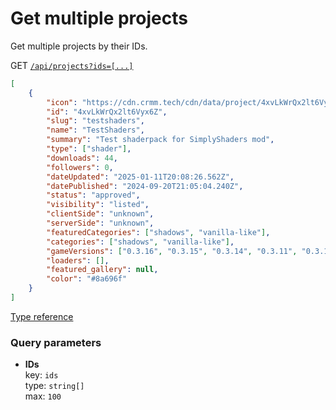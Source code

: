 # Get multiple projects
Get multiple projects by their IDs.

GET [`/api/projects?ids=[...]`](https://api.crmm.tech/api/projects?ids=["4xvLkWrQx2lt6Vyx6Z"])
```json
[
    {
        "icon": "https://cdn.crmm.tech/cdn/data/project/4xvLkWrQx2lt6Vyx6Z/ls2JTf78WZg8XCv8qx_128.webp",
        "id": "4xvLkWrQx2lt6Vyx6Z",
        "slug": "testshaders",
        "name": "TestShaders",
        "summary": "Test shaderpack for SimplyShaders mod",
        "type": ["shader"],
        "downloads": 44,
        "followers": 0,
        "dateUpdated": "2025-01-11T20:08:26.562Z",
        "datePublished": "2024-09-20T21:05:04.240Z",
        "status": "approved",
        "visibility": "listed",
        "clientSide": "unknown",
        "serverSide": "unknown",
        "featuredCategories": ["shadows", "vanilla-like"],
        "categories": ["shadows", "vanilla-like"],
        "gameVersions": ["0.3.16", "0.3.15", "0.3.14", "0.3.11", "0.3.1"],
        "loaders": [],
        "featured_gallery": null,
        "color": "#8a696f"
    }
]
```
[Type reference](/packages/utils/src/types/api/index.ts#L142)

### Query parameters
- **IDs** \
    key: `ids` \
    type: `string[]` \
    max: `100`
